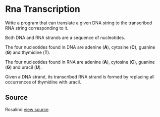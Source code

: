 # Rna Transcription

Write a program that can translate a given DNA string to the transcribed RNA
string corresponding to it.

Both DNA and RNA strands are a sequence of nucleotides.

The four nucleotides found in DNA are adenine (**A**), cytosine (**C**),
guanine (**G**) and thymidine (**T**).

The four nucleotides found in RNA are adenine (**A**), cytosine (**C**),
guanine (**G**) and uracil (**U**).

Given a DNA strand, its transcribed RNA strand is formed by replacing all
occurrences of thymidine with uracil.



## Source

Rosalind [view source](http://rosalind.info/problems/rna)
